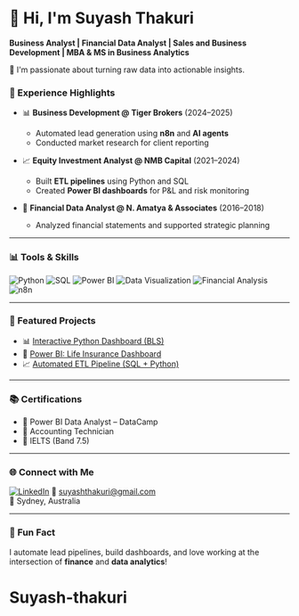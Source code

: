 # 👋 Hi, I'm Suyash Thakuri

**Business Analyst | Financial Data Analyst | Sales and Business Development | MBA & MS in Business Analytics**

🚀 I'm passionate about turning raw data into actionable insights.

### 💼 Experience Highlights

- 📊 **Business Development @ Tiger Brokers** (2024–2025)
  - Automated lead generation using **n8n** and **AI agents**
  - Conducted market research for client reporting

- 📈 **Equity Investment Analyst @ NMB Capital** (2021–2024)
  - Built **ETL pipelines** using Python and SQL
  - Created **Power BI dashboards** for P&L and risk monitoring

- 🧮 **Financial Data Analyst @ N. Amatya & Associates** (2016–2018)
  - Analyzed financial statements and supported strategic planning

---

### 📊 Tools & Skills

![Python](https://img.shields.io/badge/-Python-3776AB?style=flat&logo=python&logoColor=white)
![SQL](https://img.shields.io/badge/-SQL-4479A1?style=flat&logo=postgresql&logoColor=white)
![Power BI](https://img.shields.io/badge/-PowerBI-F2C811?style=flat&logo=powerbi&logoColor=black)
![Data Visualization](https://img.shields.io/badge/-Data%20Viz-blue?style=flat)
![Financial Analysis](https://img.shields.io/badge/-Financial%20Analysis-teal?style=flat)
![n8n](https://img.shields.io/badge/-n8n-red?style=flat&logo=n8n)

---

### 📌 Featured Projects

- 📊 [Interactive Python Dashboard (BLS)](https://github.com/yourusername/bls-python-dashboard)
- 🧠 [Power BI: Life Insurance Dashboard](https://github.com/yourusername/life-insurance-dashboard)
- 📈 [Automated ETL Pipeline (SQL + Python)](https://github.com/yourusername/etl-pipeline)

---

### 📚 Certifications

- 🏅 Power BI Data Analyst – DataCamp  
- 🏅 Accounting Technician  
- 🏅 IELTS (Band 7.5)

---

### 🌐 Connect with Me

[![LinkedIn](https://img.shields.io/badge/LinkedIn-Connect-blue?style=flat&logo=linkedin)](https://www.linkedin.com/in/yourlinkedin)
📧 suyashthakuri@gmail.com  
📍 Sydney, Australia

---

### 🎯 Fun Fact

I automate lead pipelines, build dashboards, and love working at the intersection of **finance** and **data analytics**!
# Suyash-thakuri
